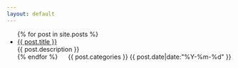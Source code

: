 ```yaml
---
layout: default
---
```


<body>
  <div class="index-wrapper">
    <div class="index-content">
      <ul class="artical-list">
        {% for post in site.posts %}
          <li>
            <a href="blog{{ post.url }}" class="title">{{ post.title }}</a>
            <div class="title-desc">{{ post.description }}</div>
            <div class="title-desc" style="float:right;">{{ post.categories }}  {{ post.date|date:"%Y-%m-%d" }}</div>
          </li>
        {% endfor %}
      </ul>
    </div>
  </div>
</body>
